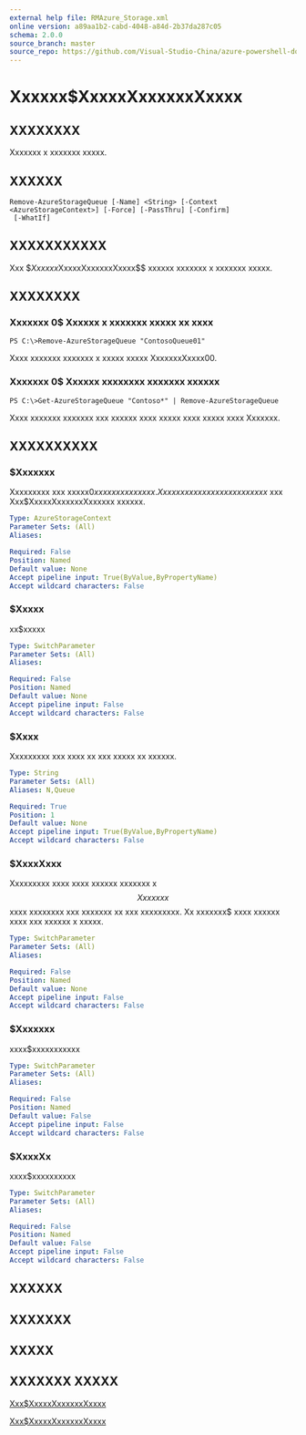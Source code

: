 ```yaml
---
external help file: RMAzure_Storage.xml
online version: a89aa1b2-cabd-4048-a84d-2b37da287c05
schema: 2.0.0
source_branch: master
source_repo: https://github.com/Visual-Studio-China/azure-powershell-docs-int
---
```


# Xxxxxx$XxxxxXxxxxxxXxxxx
## XXXXXXXX
Xxxxxxx x xxxxxxx xxxxx.

## XXXXXX

```
Remove-AzureStorageQueue [-Name] <String> [-Context <AzureStorageContext>] [-Force] [-PassThru] [-Confirm]
 [-WhatIf]
```

## XXXXXXXXXXX
Xxx $$Xxxxxx$XxxxxXxxxxxxXxxxx$$ xxxxxx xxxxxxx x xxxxxxx xxxxx.

## XXXXXXXX

### Xxxxxxx 0$ Xxxxxx x xxxxxxx xxxxx xx xxxx
```
PS C:\>Remove-AzureStorageQueue "ContosoQueue01"
```

Xxxx xxxxxxx xxxxxxx x xxxxx xxxxx XxxxxxxXxxxx00.

### Xxxxxxx 0$ Xxxxxx xxxxxxxx xxxxxxx xxxxxx
```
PS C:\>Get-AzureStorageQueue "Contoso*" | Remove-AzureStorageQueue
```

Xxxx xxxxxxx xxxxxxx xxx xxxxxx xxxx xxxxx xxxx xxxxx xxxx Xxxxxxx.

## XXXXXXXXXX

### $Xxxxxxx
Xxxxxxxxx xxx xxxxx$0 xxxxxxx xxxxxxx.
Xx xxxxxx xxx xxxxxxx xxxxxxx$ xxx Xxx$XxxxxXxxxxxxXxxxxxx xxxxxx.

```yaml
Type: AzureStorageContext
Parameter Sets: (All)
Aliases: 

Required: False
Position: Named
Default value: None
Accept pipeline input: True(ByValue,ByPropertyName)
Accept wildcard characters: False
```

### $Xxxxx
xx$xxxxx

```yaml
Type: SwitchParameter
Parameter Sets: (All)
Aliases: 

Required: False
Position: Named
Default value: None
Accept pipeline input: False
Accept wildcard characters: False
```

### $Xxxx
Xxxxxxxxx xxx xxxx xx xxx xxxxx xx xxxxxx.

```yaml
Type: String
Parameter Sets: (All)
Aliases: N,Queue

Required: True
Position: 1
Default value: None
Accept pipeline input: True(ByValue,ByPropertyName)
Accept wildcard characters: False
```

### $XxxxXxxx
Xxxxxxxxx xxxx xxxx xxxxxx xxxxxxx x $$Xxxxxxx$$ xxxx xxxxxxxx xxx xxxxxxx xx xxx xxxxxxxxx.
Xx xxxxxxx$ xxxx xxxxxx xxxx xxx xxxxxx x xxxxx.

```yaml
Type: SwitchParameter
Parameter Sets: (All)
Aliases: 

Required: False
Position: Named
Default value: None
Accept pipeline input: False
Accept wildcard characters: False
```

### $Xxxxxxx
xxxx$xxxxxxxxxxx

```yaml
Type: SwitchParameter
Parameter Sets: (All)
Aliases: 

Required: False
Position: Named
Default value: False
Accept pipeline input: False
Accept wildcard characters: False
```

### $XxxxXx
xxxx$xxxxxxxxxx

```yaml
Type: SwitchParameter
Parameter Sets: (All)
Aliases: 

Required: False
Position: Named
Default value: False
Accept pipeline input: False
Accept wildcard characters: False
```

## XXXXXX

## XXXXXXX

## XXXXX

## XXXXXXX XXXXX

[Xxx$XxxxxXxxxxxxXxxxx](a89aa1b2-cabd-4048-a84d-2b37da287c05)

[Xxx$XxxxxXxxxxxxXxxxx](4b1216b7-40c6-418b-806e-63302d8ba4a1)


